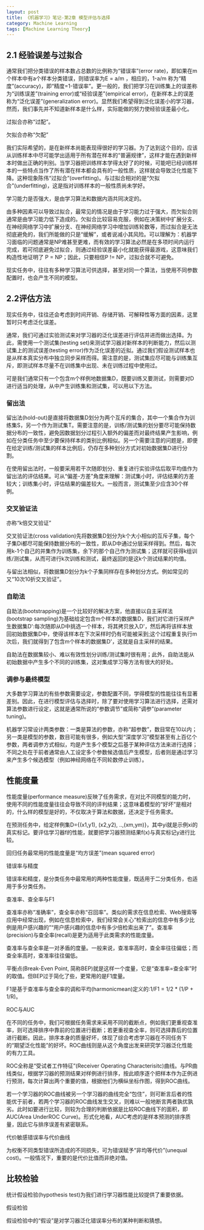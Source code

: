 ```yaml
---
layout: post
title: 《机器学习》笔记-第2章 模型评估与选择
category: Machine Learning
tags: [Machine Learning Theory]
---
```


## 2.1 经验误差与过拟合

通常我们把分类错误的样本数占总数的比例称为“错误率”(error rate)，即如果在m个样本中有a个样本分类错误，则错误率为E = a/m ，相应的，1-a/m 称为“精度”(accuracy)，即“精度=1-错误率”。更一般的，我们把学习在训练集上的误差称为“训练误差”(training error)或“经验误差”(empirical error)，在新样本上的误差称为“泛化误差”(generalization error)。显然我们希望得到泛化误差小的学习器，然而，我们事先并不知道新样本是什么样，实际能做的努力使经验误差最小化。

过拟合亦称“过配”。

欠拟合亦称“欠配”

我们实际希望的，是在新样本尚能表现得很好的学习器。为了达到这个目的，应该从训练样本中尽可能学出适用于所有潜在样本的“普遍规律”，这样才能在遇到新样本时做出正确的判别。当学习器把训练样本学得太好了的时候，可能吧已经训练样本的一些特点当作了所有潜在样本都会具有的一般性质，这样就会导致泛化性能下降。这种现象陈伟“过拟合”(overfitting)。与过拟合相对的是“欠拟合”(underfitting)，这是指对训练样本的一般性质尚未学好。

学习能力是否强大，是由学习算法和数据内涵共同决定的。

由多种因素可以导致过拟合，最常见的情况是由于学习能力过于强大，而欠拟合则通常是由学习能力低下造成的。欠拟合比较容易克服，例如在决策树中扩展分支、在神经网络学习中扩展分支、在神经网络学习中增加训练轮数等，而过拟合是无法彻底避免的，我们所能做的只是“缓解”，或者说减小其风险。可以理解为：机器学习面临的问题通常是NP难甚至更难，而有效的学习算法必然是在多项时间内运行完成，若可彻底避免过拟合，则通过经验误差最小化就能获得最游戏，这意味我们构造性地证明了 P = NP；因此，只要相信P != NP，过拟合就不可避免。

现实任务中，往往有多种学习算法可供选择，甚至对同一个算法，当使用不同参数配置时，也会产生不同的模型。

## 2.2评估方法

现实任务中，往往还会考虑到时间开销、存储开销、可解释性等方面的因素，这里暂时只考虑泛化误差。

通常，我们可通过实验测试来对学习器的泛化误差进行评估并进而做出选择。为此，需使用一个测试集(testing set)来测试学习器对新样本的判断能力，然后以测试集上的测试误差(testing error)作为泛化误差的近拟。通过我们假设测试样本也是从样本真实分布中独立同步采样而得。需注意的是，测试集应尽可能与训练集互斥，即测试样本尽量不在训练集中出现、未在训练过程中使用过。

可是我们通常只有一个包含m个样例地数据集D，既要训练又要测试，则需要对D进行适当的处理，从中产生训练集和测试集，可以用以下方法。

### 留出法

留出法(hold-out)是直接将数据集D划分为两个互斥的集合，其中一个集合作为训练集S，另一个作为测试集T。需要注意的是，训练/测试集的划分要尽可能保持数据分布的一致性，避免因数据划分过程引入额外的偏差而对最终结果产生影响，例如在分类任务中至少要保持样本的类别比例相似。另一个需要注意的问题是，即便在给定训练/测试集的样本比例后，仍存在多种划分方式对初始数据集D进行分割。

在使用留出法时，一般要采用若干次随即划分、重复进行实验评估后取平均值作为留出法的评估结果。可从“偏差-方差”角度来理解：测试集小时，评估结果的方差较大；训练集小时，评估结果的偏差较大。一般而言，测试集至少应含30个样例。

### 交叉验证法

亦称“k倍交叉验证”

交叉验证法(cross validation)先将数据集D划分为k个大小相似的互斥子集，每个子集Di都尽可能保持数据分布的一致性，即从D中通过分层采样得到。然后，每次用k-1个自己的并集作为训练集，余下的那个自己作为测试集；这样就可获得k组训练/测试集，从而可进行k次训练和测试，最终返回的是这k个测试结果的均值。

与留出法相似，将数据集D划分为k个子集同样存在多种划分方式。例如常见的又“10次10折交叉验证”。

### 自助法

自助法(bootstrapping)是一个比较好的解决方案，他直接以自主采样法(bootstrap sampling)为基础给定包含m个样本的数据集D，我们对它进行采样产生数据集D':每次随即从D中挑选一个样本，将其拷贝放入D'，然后再将该样本放回初始数据集D中，使得该样本在下次采样时仍有可能被采到;这个过程重复执行m次后，我们就得到了包含m个样本的数据集D'，这就是自主采样的结果。

自助法在数据集较小、难以有效性划分训练/测试集时很有用；此外，自助法能从初始数据中产生多个不同的训练集，这对集成学习等方法有很大的好处。

### 调参与最终模型

大多数学习算法的有些参数需要设定，参数配置不同，学得模型的性能往往有显著差别。因此，在进行模型评估与选择时，除了要对使用学习算法进行选择，还需对算法参数进行设定，这就是通常所说的“参数调节”或简称“调参”(parameter tuning)。

机器学习常设计两类参数：一类是算法的参数，亦称“超参数”，数目常在10以内；另一类是模型的参数，数目可能有很多，例如大型“深度学习”模型甚至有上百亿个参数，两者调参方式相似，均是产生多个模型之后基于某种评估方法来进行选择；不同之处在于前者通常由人工设定多个参数候选值后产生模型，后者则是通过学习来产生多个候选模型（例如神经网络在不同轮数停止训练）。

## 性能度量

性能度量(performance measure)反映了任务需求，在对比不同模型的能力时，使用不同的性能度量往往会导致不同的评判结果；这意味着模型的“好坏”是相对的，什么样的模型是好的，不仅取决于算法和数据，还决定于任务需求。

在预测任务中，给定样例集D={(x1,y1), (x2,y2), ..,(xm,ym)}，其中yi就是示例xi的真实标记。要评估学习器f的性能，就要把学习器预测结果f(x)与真实标记y进行比较。

回归任务最常用的性能度量是“均方误差”(mean squared error)

错误率与精度

错误率和精度，是分类任务中最常用的两种性能度量，既适用于二分类任务，也适用于多分类任务。

查准率、查全率与F1

查准率亦称“准确率”，查全率亦称“召回率”。类似的需求在信息检索、Web搜索等应用中经常出现，例如在信息检索中，我们经常会关心“检索出的信息中有多少比例是用户感兴趣的”“用户感兴趣的信息中有多少倍检索出来了”。查准率(precision)与查全率(recall)是更为适用于此类需求的性能度量。

查准率与查全率是一对矛盾的度量。一般来说，查准率高时，查全率往往偏低；而查全率高时，查准率往往偏低。

平衡点(Break-Even Point, 简称BEP)就是这样一个度量，它是“查准率=查全率”时的取值。但BEP过于简化了些，更常用的是F1度量。

F1是基于查准率与查全率的调和平均(harmonicmean)定义的:1/F1 = 1/2 * (1/P + 1/R)。

ROC与AUC

在不同的任务中，我们可根据任务需求来采用不同的截断点，例如我们更重视查准率，则可选择排序中靠前的位置进行截断；若更重视查全率，则可选择靠后的位置进行截断。因此，排序本身的质量好坏，体现了综合考虑学习器在不同任务下的“期望泛化性能”的好坏。ROC曲线则是从这个角度出发来研究学习器泛化性能的有力工具。

ROC全称是“受试者工作特征”(Receiver Operating Characterisitc)曲线。与PR曲线类似，根据学习器的预测结果对样例进行排序，按此顺序逐个把样本作为正例进行预测，每次计算出两个重要的值，根据他们为横纵坐标作图，得到ROC曲线。

若一个学习器的ROC曲线被另一个学习器的曲线完全“包住”，则可断言后者的性能优于前者，若两个学习器的ROC曲线发生交叉，则难以一般地断言两者孰优孰劣。此时如要进行比较，则较为合理的判断依据是比较ROC曲线下的面积，即AUC(Area UnderROC Curve)。形式化地看，AUC考虑的是样本预测的排序质量，因此它与排序误差有紧密联系。

代价敏感错误率与代价曲线

为权衡不同类型错误所造成的不同损失，可为错误赋予“非均等代价”(unequal cost)。一般情况下，重要的是代价比值而非绝对值。

## 比较检验

统计假设检验(hypothesis test)为我们进行学习器性能比较提供了重要依据。

假设检验

假设检验中的“假设”是对学习器泛化错误率分布的某种判断和猜想。